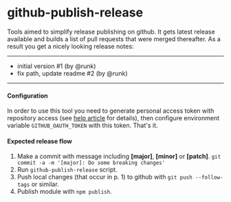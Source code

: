 # github-publish-release

Tools aimed to simplify release publishing on github. It gets latest release available and builds a list of pull 
requests that were merged thereafter. As a result you get a nicely looking release notes:

-----

 - initial version #1 (by @runk)
 - fix path, update readme #2 (by @runk)

-----


#### Configuration

In order to use this tool you need to generate personal access token with repository access (see 
[help article](https://help.github.com/articles/creating-an-access-token-for-command-line-use/) for details), then
configure environment variable `GITHUB_OAUTH_TOKEN` with this token. That's it.

#### Expected release flow

1. Make a commit with message including **[major]**, **[minor]** or **[patch]**.
```git commit -a -m '[major]: Do some breaking changes'```
2. Run `github-publish-release` script.
3. Push local changes (that occur in p. 1) to github with `git push --follow-tags` or similar.
4. Publish module with `npm publish`.
